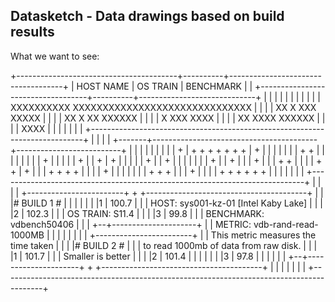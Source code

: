 ## Datasketch - Data drawings based on build results

What we want to see:

+----------------------------------------+----------+------------------------------------+
|                              HOST NAME | OS TRAIN | BENCHMARK                          |
|    +-----------------------------------+----------+-----------------------------+      |
|    |                                                                            |      |
|    |                                                                            |      |
|    |    XXXXXXXXXX                     XXXXXXXXXXXXXXXXXXXXXXXXXXXXXX           |      |
|    |   XX        X                  XXX                             XXXXX       |      |
|    |  XX          X                XX                                   XXXXXX  |      |
|    |  X           XXX           XXXX                                            |      |
|    | XX             XXXX   XXXXXX                                               |      |
|    |                   XXXX                                                     |      |
|    |                                                                            |      |
|    +----------------------------------------------------------------------------+      |
|                                                                                        |
|    +-------+-----------------------------------------+--------------------------+      |
|    |       |                                         |                          |      |
|    |    +  |  +                     +  +  +  +  +  + |  +                       |      |
|    |    |  |  |  +              +   |  |  |  |  |  | |  |         +             |      |
|    |    |  +  |  |           +  |   +  |  |  |  |  | +  |         |  +          |      |
|    |    |     |  |     +     |  |      +  |  |  |  +    |         |  |  +  +    |      |
|    |    +     +  |  +  |     |  |         +  +  +       +         |  |  |  | +  |      |
|    |             |  |  |     +  +                                 +  |  |  | +  |      |
|    |             +  +  +                                             +  +  +    |      |
|    |                                                                            |      |
|    +----------------------------------------------------------------------------+      |
|                                                                                        |
|    +------------------------+     +    +----------------------------------------+      |
|    |# BUILD 1 #             |     |    |                                        |      |
|    |1 | 100.7               |     |    |  HOST: sys001-kz-01  [Intel Kaby Lake] |      |
|    |2 | 102.3               |     |    |  OS TRAIN: S11.4                       |      |
|    |3 |  99.8               |     |    |  BENCHMARK: vdbench50406               |      |
|    +--+---------------------+     |    |  METRIC: vdb-rand-read-1000MB          |      |
|                                   |    |                                        |      |
|    +------------------------+     |    |  This metric measures the time taken   |      |
|    |# BUILD 2 #             |     |    |  to read 1000mb of data from raw disk. |      |
|    |1 | 101.7               |     |    |  Smaller is better                     |      |
|    |2 | 101.4               |     |    |                                        |      |
|    |3 |  97.8               |     |    |                                        |      |
|    +--+---------------------+     +    +----------------------------------------+      |
|                                                                                        |
|                                                                                        |
|                                                                                        |
+----------------------------------------------------------------------------------------+



